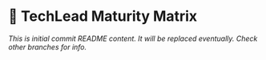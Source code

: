 # :mountain_cableway: TechLead Maturity Matrix

*This is initial commit README content. It will be replaced eventually. Check other branches for info.*
